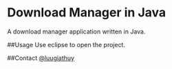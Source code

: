 Download Manager in Java
=====================

A download manager application written in Java.

##Usage
Use eclipse to open the project.

##Contact
[@luugiathuy](http://twitter.com/luugiathuy)
